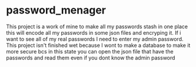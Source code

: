 # password_menager
This project is a work of mine to make all my passwords stash in one place this will encode all my passwords in some json files and encryping it.
If i want to see all of my real passwords I need to enter my admin password.
This project isn't finished wet because I wont to make a database to make it more secure bcs in this state you can open the json file that have the passwords and read them even if you dont know the admin password
